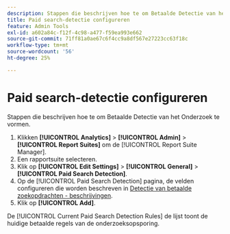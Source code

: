 ```yaml
---
description: Stappen die beschrijven hoe te om Betaalde Detectie van het Onderzoek te vormen.
title: Paid search-detectie configureren
feature: Admin Tools
exl-id: a602a84c-f12f-4c98-a477-f59ea993e662
source-git-commit: 71ff81a0ae67c6f4cc9a8df567e27223cc63f18c
workflow-type: tm+mt
source-wordcount: '56'
ht-degree: 25%

---
```


# Paid search-detectie configureren

Stappen die beschrijven hoe te om Betaalde Detectie van het Onderzoek te vormen.

1. Klikken **[!UICONTROL Analytics]** > **[!UICONTROL Admin]** > **[!UICONTROL Report Suites]** om de [!UICONTROL Report Suite Manager].
1. Een rapportsuite selecteren.
1. Klik op **[!UICONTROL Edit Settings]** > **[!UICONTROL General]** > **[!UICONTROL Paid Search Detection]**.
1. Op de [!UICONTROL Paid Search Detection] pagina, de velden configureren die worden beschreven in [Detectie van betaalde zoekopdrachten - beschrijvingen](/help/admin/admin/c-manage-report-suites/c-edit-report-suites/general/paid-search-detection/paid-search-detection.md#section_0C2CFA0AF77B47098BE37CB024665D0D).
1. Klik op **[!UICONTROL Add]**.

De [!UICONTROL Current Paid Search Detection Rules] de lijst toont de huidige betaalde regels van de onderzoeksopsporing.

